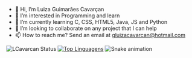 - 👋 Hi, I’m Luiza Guimarães Cavarçan
- 👀 I’m interested in Programming and learn
- 🌱 I’m currently learning C, CSS, HTML5, Java, JS and Python
- 💞️ I’m looking to collaborate on any project that I can help
- 📫 How to reach me? Send an email at gluizacavarcan@hotmail.com

![LCavarcan Status](https://github-readme-stats.vercel.app/api?username=lcavarcan&show_icons=true)
[![Top Linguagens](https://github-readme-stats.vercel.app/api/top-langs/?username=lcavarcan&layout=compact)](https://github.com/lcavarcan/github-readme-stats)
![Snake animation](https://github.com/lcavarcan/lcavarcan/blob/output/github-contribution-grid-snake.svg)

<!---
LCavarcan/LCavarcan is a ✨ special ✨ repository because its `README.md` (this file) appears on your GitHub profile.
You can click the Preview link to take a look at your changes.
--->
